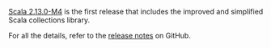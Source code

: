 [Scala 2.13.0-M4](https://github.com/scala/scala/releases/tag/v2.13.0-M4) is the first release that includes the improved and simplified Scala collections library.

For all the details, refer to the [release notes](https://github.com/scala/scala/releases/tag/v2.13.0-M4) on GitHub.
